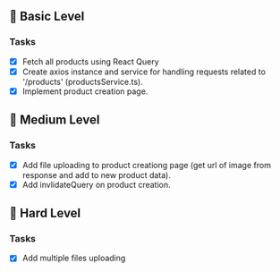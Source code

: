 ## 🥇 Basic Level

### Tasks

- [x] Fetch all products using React Query
- [x] Create axios instance and service for handling requests related to '/products' (productsService.ts).
- [x] Implement product creation page.

## 🥈 Medium Level

### Tasks

- [x] Add file uploading to product creationg page (get url of image from response and add to new product data).
- [x] Add invlidateQuery on product creation.

## 🥇 Hard Level

### Tasks

- [x] Add multiple files uploading
